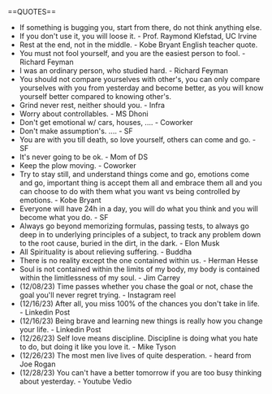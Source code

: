 ==QUOTES==
- If something is bugging you, start from there, do not think anything else.
- If you don't use it, you will loose it. - Prof. Raymond Klefstad, UC Irvine
- Rest at the end, not in the middle. - Kobe Bryant English teacher quote.
- You must not fool yourself, and you are the easiest person to fool. - Richard Feyman
- I was an ordinary person, who studied hard. - Richard Feyman
- You should not compare yourselves with other's, you can only compare yourselves with you from yesterday and become better, as you will know yourself better compared to knowing other's.
- Grind never rest, neither should you. - Infra 
- Worry about controllables. - MS Dhoni
- Don't get emotional w/ cars, houses, .... - Coworker
- Don't make assumption's. .... - SF 
- You are with you till death, so love yourself, others can come and go. - SF 
- It's never going to be ok. - Mom of DS
- Keep the plow moving. - Coworker
- Try to stay still, and understand things come and go, emotions come and go, important thing is accept them all and embrace them all
  and you can choose to do with them what you want vs being controlled by emotions.  - Kobe Bryant
- Everyone will have 24h in a day, you will do what you think and you will become what you do. - SF
- Always go beyond memorizing formulas, passing tests, to always go deep in to underlying principles of a subject, to track any problem down to the root cause, buried in the dirt, in the dark. - Elon Musk
- All Spirituality is about relieving suffering. - Buddha
- There is no reality except the one contained within us. - Herman Hesse
- Soul is not contained within the limits of my body, my body is contained within the limitlessness of my soul. - Jim Carrey
- (12/08/23) Time passes whether you chase the goal or not, chase the goal you'll never regret trying. - Instagram reel
- (12/16/23) After all, you miss 100% of the chances you don't take in life. - Linkedin Post
- (12/16/23) Being brave and learning new things is really how you change your life. - Linkedin Post
- (12/26/23) Self love means discipline. Discipline is doing what you hate to do, but doing it like you love it. - Mike Tyson
- (12/26/23) The most men live lives of quite desperation. - heard from Joe Rogan
- (12/28/23) You can't have a better tomorrow if you are too busy thinking about yesterday. - Youtube Vedio

